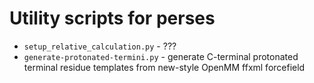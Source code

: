 # Utility scripts for perses

* `setup_relative_calculation.py` - ???
* `generate-protonated-termini.py` - generate C-terminal protonated terminal residue templates from new-style OpenMM ffxml forcefield
